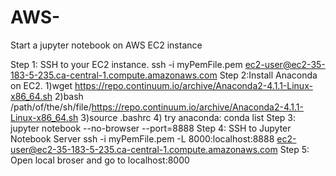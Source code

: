 # AWS-
Start a jupyter notebook on AWS EC2 instance

Step 1: SSH to your EC2 instance.
  ssh -i myPemFile.pem ec2-user@ec2-35-183-5-235.ca-central-1.compute.amazonaws.com
Step 2:Install Anaconda on EC2. 
  1)wget https://repo.continuum.io/archive/Anaconda2-4.1.1-Linux-x86_64.sh
  2)bash /path/of/the/sh/file/https://repo.continuum.io/archive/Anaconda2-4.1.1-Linux-x86_64.sh
  3)source .bashrc
  4) try anaconda: conda list
 Step 3: jupyter notebook --no-browser --port=8888
 Step 4: SSH to Jupyter Notebook Server
  ssh -i myPemFile.pem -L 8000:localhost:8888 ec2-user@ec2-35-183-5-235.ca-central-1.compute.amazonaws.com
 Step 5: Open local broser and go to localhost:8000
